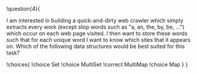 !question{4}{

I am interested in building a quick-and-dirty web crawler which simply extracts every work (except stop words such as "a, an, the, by, be, ...") which occur on each web page visited. I then want to store these words such that for each unique word I want to know which sites that it appears on. Which of the following data structures would be best suited for this task?

!choices{
 !choice Set
 !choice MultiSet
 !correct MultiMap
 !choice Map
}
}
